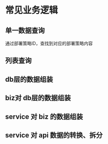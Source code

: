 # 常见业务逻辑

## 单一数据查询

通过部署策略ID，查找到对应的部署策略内容

## 列表查询

## db层的数据组装

## biz对 db层的数据组装

## service 对 biz 的数据组装

## service 对 api 数据的转换、拆分
